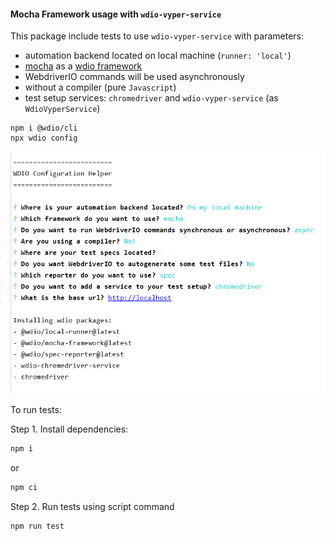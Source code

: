 #### Mocha Framework usage with `wdio-vyper-service`

This package include tests to use `wdio-vyper-service` with parameters:
- automation backend located on local machine (`runner: 'local'`)
- [mocha](https://mochajs.org/) as a [wdio framework](https://webdriver.io/docs/frameworks.html#using-mocha)
- WebdriverIO commands will be used asynchronously
- without a compiler (pure `Javascript`)
- test setup services: `chromedriver` and `wdio-vyper-service` (as `WdioVyperService`)

```shell script
npm i @wdio/cli
npx wdio config
```
![WDIO configuration helper steps](./wdioConfigurationHelper.PNG)


To run tests:

Step 1. Install dependencies:
```bash
npm i
```
or 
```bash
npm ci
```

Step 2. Run tests using script command
```bash
npm run test
```